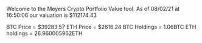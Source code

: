 Welcome to the Meyers Crypto Portfolio Value tool. 
As of 08/02/21 at 16:50:06 our valuation is $112174.43 

BTC Price = $39283.57
 ETH Price = $2616.24
BTC Holdings = 1.06BTC
 ETH holdings = 26.960005962ETH 
